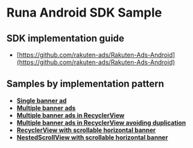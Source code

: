 # Runa Android SDK Sample

## SDK implementation guide

* [https://github.com/rakuten-ads/Rakuten-Ads-Android](https://github.com/rakuten-ads/Rakuten-Ads-Android)

## Samples by implementation pattern

* **[Single banner ad](/runa.sample/app/src/main/java/com/runa/sample/SingleBannerActivity.kt)**
* **[Multiple banner ads](/runa.sample/app/src/main/java/com/runa/sample/MultipleBannerActivity.kt)**
* **[Multiple banner ads in RecyclerView](/runa.sample/app/src/main/java/com/runa/sample/RecyclerViewActivity.kt)**
* **[Multiple banner ads in RecyclerView avoiding duplication](/runa.sample/app/src/main/java/com/runa/sample/AvoidDuplicationMultipleBannerActivity.kt)**
* **[RecyclerView with scrollable horizontal banner](/runa.sample/app/src/main/java/com/runa/sample/RecyclerViewSample2Activity.kt)**
* **[NestedScrollView with scrollable horizontal banner](/runa.sample/app/src/main/java/com/runa/sample/NestedScrollViewSampleActivity.kt)**
